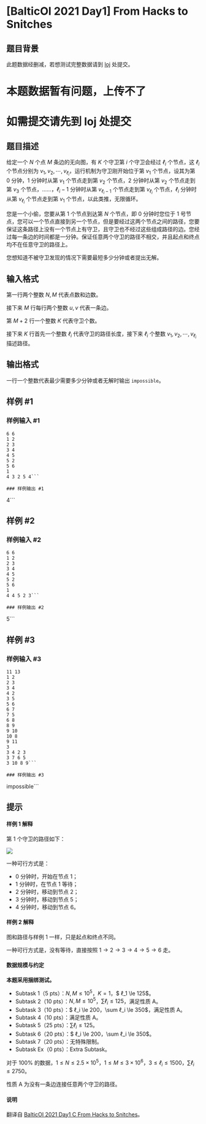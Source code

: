# [BalticOI 2021 Day1] From Hacks to Snitches

## 题目背景

此题数据经删减，若想测试完整数据请到 [loj](https://loj.ac/p/3560) 处提交。

# 本题数据暂有问题，上传不了
# 如需提交请先到 loj 处提交

## 题目描述

给定一个 $N$ 个点 $M$ 条边的无向图，有 $K$ 个守卫第 $i$ 个守卫会经过 $ℓ_i$ 个节点，这 $ℓ_i$ 个节点分别为 $v_1,v_2,\cdots,v_{ℓ_i}$，运行机制为守卫刚开始位于第 $v_1$ 个节点，设其为第 $0$ 分钟，$1$ 分钟时从第 $v_1$ 个节点走到第 $v_2$ 个节点，$2$ 分钟时从第 $v_2$ 个节点走到第 $v_3$ 个节点，……，$ℓ_i-1$ 分钟时从第 $v_{ℓ_i-1}$ 个节点走到第 $v_{ℓ_i}$ 个节点，$ℓ_i$ 分钟时从第 $v_{ℓ_i}$ 个节点走到第 $v_1$ 个节点，以此类推，无限循环。

您是一个小偷，您要从第 $1$ 个节点到达第 $N$ 个节点，即 $0$ 分钟时您位于 $1$ 号节点，您可以一个节点直接到另一个节点，但是要经过这两个节点之间的路径，您要保证这条路径上没有一个节点上有守卫，且守卫也不经过这些组成路径的边。您经过每一条边的时间都是一分钟。保证任意两个守卫的路径不相交，并且起点和终点均不在任意守卫的路径上。

您想知道不被守卫发现的情况下需要最短多少分钟或者提出无解。

## 输入格式

第一行两个整数 $N,M$ 代表点数和边数。

接下来 $M$ 行每行两个整数 $u,v$ 代表一条边。

第 $M+2$ 行一个整数 $K$ 代表守卫个数。

接下来 $K$ 行首先一个整数 $ℓ_i$ 代表守卫的路径长度，接下来 $ℓ_i$ 个整数 $v_1,v_2,\cdots,v_{ℓ_i}$ 描述路径。

## 输出格式

一行一个整数代表最少需要多少分钟或者无解时输出 `impossible`。

## 样例 #1

### 样例输入 #1
```
6 6
1 2
2 3
3 4
4 5
5 2
5 6
1
4 3 2 5 4```

### 样例输出 #1

```
4```

## 样例 #2

### 样例输入 #2
```
6 6
1 2
2 3
3 4
4 5
5 2
5 6
1
4 4 5 2 3```

### 样例输出 #2

```
5```

## 样例 #3

### 样例输入 #3
```
11 13
1 2
2 3
3 4
4 2
3 5
5 6
6 7
7 5
6 8
8 9
9 10
10 8
9 11
3
3 4 2 3
3 7 6 5
3 10 8 9```

### 样例输出 #3

```
impossible```

## 提示

#### 样例 1 解释

第 $1$ 个守卫的路径如下：

![](https://cdn.luogu.com.cn/upload/image_hosting/0p8adii9.png)

一种可行方式是：

- $0$ 分钟时，开始在节点 $1$；
- $1$ 分钟时，在节点 $1$ 等待；
- $2$ 分钟时，移动到节点 $2$；
- $3$ 分钟时，移动到节点 $5$；
- $4$ 分钟时，移动到节点 $6$。

#### 样例 2 解释

图和路径与样例 1 一样，只是起点和终点不同。

一种可行方式是，没有等待，直接按照 $1 \to 2 \to 3 \to 4 \to 5 \to 6$ 走。

#### 数据规模与约定

**本题采用捆绑测试。**

- Subtask 1（5 pts）：$N,M \le 10^5$，$K=1$，$ ℓ_1 \le 125$。
- Subtask 2（10 pts）：$N,M \le 10^5$，$\sum  ℓ_i \le 125$，满足性质 A。
- Subtask 3（10 pts）：$ ℓ_i \le 200$，$\sum  ℓ_i \le 350$，满足性质 A。
- Subtask 4（10 pts）：满足性质 A。
- Subtask 5（25 pts）：$\sum  ℓ_i \le 125$。
- Subtask 6（20 pts）：$ ℓ_i \le 200$，$\sum  ℓ_i \le 350$。
- Subtask 7（20 pts）：无特殊限制。
- Subtask Ex（0 pts）：Extra Subtask。

对于 $100\%$ 的数据，$1 \le N \le 2.5 \times 10^5$，$1 \le M \le 3 \times 10^6$，$3 \le  ℓ_i \le 1500$，$\sum  ℓ_i \le 2750$。

性质 A 为没有一条边连接任意两个守卫的路径。

#### 说明

翻译自 [BalticOI 2021 Day1 C From Hacks to Snitches](https://boi.cses.fi/files/boi2021_day1.pdf)。

